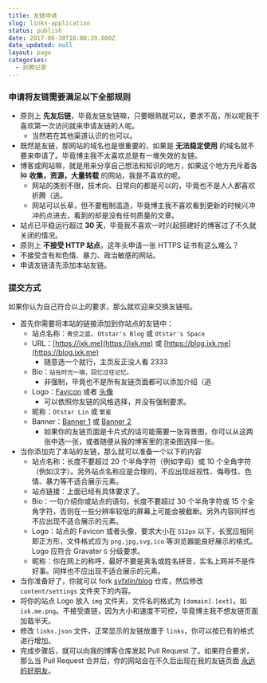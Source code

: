 ```yaml
---
title: 友链申请
slug: links-application
status: publish
date: 2017-06-30T16:00:39.000Z
date_updated: null
layout: page
categories:
  - 折腾记录
---
```


### 申请将友链需要满足以下全部规则

- 原则上 **先友后链**，毕竟友链友链嘛，只要眼熟就可以，要求不高，所以呢我不喜欢第一次访问就来申请友链的人呢。
  - 当然若在其他渠道认识的也可以。
- 既然是友链，那网站的域名也是很重要的，如果是 **无法稳定使用** 的域名就不要来申请了。毕竟博主我不太喜欢总是有一堆失效的友链。
- 博客或网站嘛，就是用来分享自己想法和知识的地方，如果这个地方充斥着各种 **收集，资源，大量转载** 的网站，我是不喜欢的呢。
  - 网站的类别不限，技术向、日常向的都是可以的，毕竟也不是人人都喜欢折腾（逃。
  - 网站可以长草，但不要粗制滥造，毕竟博主我不喜欢看到更新的时候兴冲冲的点进去，看到的却是没有任何质量的文章。
- 站点已平稳运行超过 **30 天**，毕竟我不喜欢一时兴起搭建好的博客过了不久就关闭的情况。
- 原则上 **不接受 HTTP 站点**，这年头申请一张 HTTPS 证书有这么难么？
- 不接受含有和色情、暴力、政治敏感的网站。
- 申请友链请先添加本站友链。

### 提交方式

如果你认为自己符合以上的要求，那么就欢迎来交换友链啦。

- 首先你需要将本站的链接添加到你站点的友链中：
  - 站点名称：`青空之蓝`、`Otstar's Blog` 或 `Otstar's Space`
  - URL：[https://ixk.me](https://ixk.me) 或 [https://blog.ixk.me](https://blog.ixk.me)
    - 随意选一个就行，主页反正没人看 2333
  - Bio：`站在时光一端，回忆过往记忆。`
    - 非强制，毕竟也不是所有友链页面都可以添加介绍（逃
  - Logo：[Favicon](https://ixk.me/blog-full.png) 或者 [头像](https://ixk.me/avatar-full.png)
    - 可以依照你友链的风格选择，并没有强制要求。
  - 昵称：`Otstar Lin` 或 `繁星`
  - Banner：[Banner 1](https://cdn.jsdelivr.net/gh/syfxlin/pic/index/assets/img/1.jpg) 或 [Banner 2](https://cdn.jsdelivr.net/gh/syfxlin/pic/index/assets/img/2.jpg)
    - 如果你的友链页面是卡片式的话可能需要一张背景图，你可以从这两张中选一张，或者随便从我的博客里的渲染图选择一张。
- 当你添加完了本站的友链，那么就可以准备一个以下的内容
  - 站点名称：长度不要超过 20 个半角字符（例如字母）或 10 个全角字符（例如汉字）。另外站点名称应是合理的，不应出现歧视性、侮辱性、色情、暴力等不适合展示元素。
  - 站点链接：上面已经有具体要求了。
  - Bio：一句介绍你或站点的语句，长度不要超过 30 个半角字符或 15 个全角字符，否则在一些分辨率较低的屏幕上可能会被截断。另外内容同样也不应出现不适合展示的元素。
  - Logo：站点的 Favicon 或者头像，要求大小在 `512px` 以下，长宽应相同即正方形，文件格式应为 `png,jpg,svg,ico` 等浏览器能良好展示的格式。Logo 应符合 Gravater `G` 分级要求。
  - 昵称：你在网上的称呼，最好不要是真名或姓名拼音，实名上网并不是件好事。同样也不应出现不适合展示的元素。
- 当你准备好了，你就可以 fork [syfxlin/blog](https://github.com/syfxlin/blog) 仓库，然后修改 `content/settings` 文件夹下的内容。
- 将你的站点 Logo 放入 `img` 文件夹，文件名的格式为 `[domain].[ext]`，如 `ixk.me.png`。不接受直链，因为大小和速度不可控，毕竟博主我不想友链页面加载半天。
- 修改 `links.json` 文件，正常显示的友链放置于 `links`，你可以按已有的格式进行增加。
- 完成步骤后，就可以向我的博客仓库发起 Pull Request 了。如果符合要求，那么当 Pull Request 合并后，你的网站会在不久后出现在我的友链页面 [永远的好朋友](links)。
